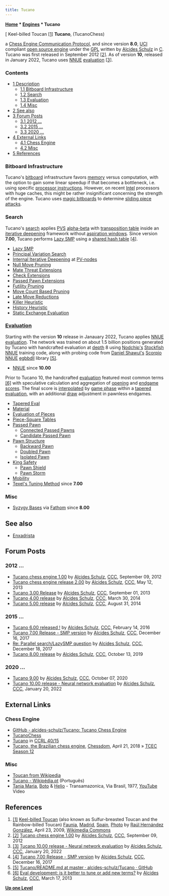 ```yaml
---
title: Tucano
---
```

**[Home](Home "Home") \* [Engines](Engines "Engines") \* Tucano**



[ Keel-billed Toucan <a id="cite-note-1" href="#cite-ref-1">[1]</a>
**Tucano**, (TucanoChess)  

a [Chess Engine Communication Protocol](Chess_Engine_Communication_Protocol "Chess Engine Communication Protocol"), and since version **8.0**, [UCI](UCI "UCI") compliant [open source engine](Category:Open_Source "Category:Open Source") under the [GPL](Free_Software_Foundation#GPL "Free Software Foundation") written by [Alcides Schulz](Alcides_Schulz "Alcides Schulz") in [C](C "C"). Tucano was first released in September 2012 <a id="cite-note-2" href="#cite-ref-2">[2]</a>. As of version **10**, released in January 2022, Tucano uses [NNUE](NNUE "NNUE") [evaluation](Evaluation "Evaluation") <a id="cite-note-3" href="#cite-ref-3">[3]</a>.



### Contents


* [1 Description](#description)
	+ [1.1 Bitboard Infrastructure](#bitboard-infrastructure)
	+ [1.2 Search](#search)
	+ [1.3 Evaluation](#evaluation)
	+ [1.4 Misc](#misc)
* [2 See also](#see-also)
* [3 Forum Posts](#forum-posts)
	+ [3.1 2012 ...](#2012-...)
	+ [3.2 2015 ...](#2015-...)
	+ [3.3 2020 ...](#2020-...)
* [4 External Links](#external-links)
	+ [4.1 Chess Engine](#chess-engine)
	+ [4.2 Misc](#misc-2)
* [5 References](#references)






### Bitboard Infrastructure


Tucano's [bitboard](Bitboards "Bitboards") infrastructure favors [memory](Memory "Memory") versus computation, with the option to gain some linear speedup if that becomes a bottleneck, i.e. using specific [processor instructions](BitScan#bsfbsr "BitScan"). 
However, on recent [Intel](Intel "Intel") processors with huge caches, this might be rather insignificant concerning the strength of the engine.
Tucano uses [magic bitboards](Magic_Bitboards "Magic Bitboards") to determine [sliding piece attacks](Sliding_Piece_Attacks "Sliding Piece Attacks").



### Search


Tucano's [search](Search "Search") applies [PVS](Principal_Variation_Search "Principal Variation Search") [alpha-beta](Alpha-Beta "Alpha-Beta") with [transposition table](Transposition_Table "Transposition Table") inside an [iterative deepening](Iterative_Deepening "Iterative Deepening") framework without [aspiration windows](Aspiration_Windows "Aspiration Windows"). 
Since version **7.00**, Tucano performs [Lazy SMP](Lazy_SMP "Lazy SMP") using a [shared hash table](Shared_Hash_Table "Shared Hash Table") <a id="cite-note-4" href="#cite-ref-4">[4]</a>.



* [Lazy SMP](Lazy_SMP "Lazy SMP")
* [Principal Variation Search](Principal_Variation_Search "Principal Variation Search")
* [Internal Iterative Deepening](Internal_Iterative_Deepening "Internal Iterative Deepening") at [PV-nodes](Node_Types#PV "Node Types")
* [Null Move Pruning](Null_Move_Pruning "Null Move Pruning")
* [Mate Threat Extensions](Mate_Threat_Extensions "Mate Threat Extensions")
* [Check Extensions](Check_Extensions "Check Extensions")
* [Passed Pawn Extensions](Passed_Pawn_Extensions "Passed Pawn Extensions")
* [Futility Pruning](Futility_Pruning "Futility Pruning")
* [Move Count Based Pruning](Futility_Pruning#MoveCountBasedPruning "Futility Pruning")
* [Late Move Reductions](Late_Move_Reductions "Late Move Reductions")
* [Killer Heuristic](Killer_Heuristic "Killer Heuristic")
* [History Heuristic](History_Heuristic "History Heuristic")
* [Static Exchange Evaluation](Static_Exchange_Evaluation "Static Exchange Evaluation")


### [Evaluation](Evaluation "Evaluation")


Starting with the version **10** release in Janauary 2022, Tucano applies [NNUE](NNUE "NNUE") [evaluation](Evaluation "Evaluation"). The network was trained on about 1.5 billion positions generated by Tucano with handcrafted evaluation at [depth](Depth "Depth") 8 using [Nodchip's](Hisayori_Noda "Hisayori Noda") [Stockfish NNUE](Stockfish_NNUE "Stockfish NNUE") training code, along with probing code from [Daniel Shawul's](Daniel_Shawul "Daniel Shawul") [Scorpio NNUE](Scorpio#ScorpioNNUE "Scorpio") [egbbdll](Scorpio#Bitbases "Scorpio") library <a id="cite-note-5" href="#cite-ref-5">[5]</a>. 



* [NNUE](NNUE "NNUE") since **10.00**


Prior to Tucano 10, the handcrafted [evaluation](Evaluation "Evaluation") featured most common terms <a id="cite-note-6" href="#cite-ref-6">[6]</a> with speculative calculation and aggregation of [opening](Opening "Opening") and [endgame](Endgame "Endgame") [scores](Score "Score"). The final score is [interpolated](https://en.wikipedia.org/wiki/Interpolation) by [game phase](Game_Phases "Game Phases") within a [tapered evaluation](Tapered_Eval "Tapered Eval"), with an additional [draw](Draw "Draw") adjustment in pawnless endgames.



* [Tapered Eval](Tapered_Eval "Tapered Eval")
* [Material](Material "Material")
* [Evaluation of Pieces](Evaluation_of_Pieces "Evaluation of Pieces")
* [Piece-Square Tables](Piece-Square_Tables "Piece-Square Tables")
* [Passed Pawn](Passed_Pawn "Passed Pawn")
	+ [Connected Passed Pawns](Connected_Passed_Pawns "Connected Passed Pawns")
	+ [Candidate Passed Pawn](Candidate_Passed_Pawn "Candidate Passed Pawn")
* [Pawn Structure](Pawn_Structure "Pawn Structure")
	+ [Backward Pawn](Backward_Pawn "Backward Pawn")
	+ [Doubled Pawn](Doubled_Pawn "Doubled Pawn")
	+ [Isolated Pawn](Isolated_Pawn "Isolated Pawn")
* [King Safety](King_Safety "King Safety")
	+ [Pawn Shield](King_Safety#PawnShield "King Safety")
	+ [Pawn Storm](King_Safety#PawnStorm "King Safety")
* [Mobility](Mobility "Mobility")
* [Texel's Tuning Method](Texel%27s_Tuning_Method "Texel's Tuning Method") since **7.00**


### Misc


* [Syzygy Bases](Syzygy_Bases "Syzygy Bases") via [Fathom](Syzygy_Bases#Fathom "Syzygy Bases") since **8.00**


## See also


* [Enxadrista](index.php?title=Enxadrista&action=edit&redlink=1 "Enxadrista (page does not exist)")


## Forum Posts


### 2012 ...


* [Tucano chess engine 1.00](http://www.talkchess.com/forum/viewtopic.php?t=45066) by [Alcides Schulz](Alcides_Schulz "Alcides Schulz"), [CCC](CCC "CCC"), September 09, 2012
* [Tucano chess engine release 2.00](http://www.talkchess.com/forum/viewtopic.php?t=47967) by [Alcides Schulz](Alcides_Schulz "Alcides Schulz"), [CCC](CCC "CCC"), May 12, 2013
* [Tucano 3.00 Release](http://www.talkchess.com/forum/viewtopic.php?t=49201) by [Alcides Schulz](Alcides_Schulz "Alcides Schulz"), [CCC](CCC "CCC"), September 01, 2013
* [Tucano 4.00 release](http://www.talkchess.com/forum/viewtopic.php?t=51803) by [Alcides Schulz](Alcides_Schulz "Alcides Schulz"), [CCC](CCC "CCC"), March 30, 2014
* [Tucano 5.00 release](http://www.talkchess.com/forum/viewtopic.php?t=53510) by [Alcides Schulz](Alcides_Schulz "Alcides Schulz"), [CCC](CCC "CCC"), August 31, 2014


### 2015 ...


* [Tucano 6.00 released !](http://www.talkchess.com/forum/viewtopic.php?t=59243) by [Alcides Schulz](Alcides_Schulz "Alcides Schulz"), [CCC](CCC "CCC"), February 14, 2016
* [Tucano 7.00 Release - SMP version](http://www.talkchess.com/forum/viewtopic.php?t=66027) by [Alcides Schulz](Alcides_Schulz "Alcides Schulz"), [CCC](CCC "CCC"), December 16, 2017
* [Re: Parallel search/LazySMP question](http://www.talkchess.com/forum3/viewtopic.php?f=7&t=66044&start=7) by [Alcides Schulz](Alcides_Schulz "Alcides Schulz"), [CCC](CCC "CCC"), December 18, 2017
* [Tucano 8.00 release](http://www.talkchess.com/forum3/viewtopic.php?f=2&t=72075) by [Alcides Schulz](Alcides_Schulz "Alcides Schulz"), [CCC](CCC "CCC"), October 13, 2019


### 2020 ...


* [Tucano 9.00](http://www.talkchess.com/forum3/viewtopic.php?f=2&t=75317) by [Alcides Schulz](Alcides_Schulz "Alcides Schulz"), [CCC](CCC "CCC"), October 07, 2020
* [Tucano 10.00 release - Neural network evaluation](https://www.talkchess.com/forum3/viewtopic.php?f=2&t=79172) by [Alcides Schulz](Alcides_Schulz "Alcides Schulz"), [CCC](CCC "CCC"), January 20, 2022


## External Links


### Chess Engine


* [GitHub - alcides-schulz/Tucano: Tucano Chess Engine](https://github.com/alcides-schulz/Tucano)
* [TucanoChess](https://sites.google.com/site/tucanochess/)
* [Tucano](http://ccrl.chessdom.com/ccrl/4040/cgi/compare_engines.cgi?family=Tucano&print=Rating+list&print=Results+table&print=LOS+table&print=Ponder+hit+table&print=Eval+difference+table&print=Comopp+gamenum+table&print=Overlap+table&print=Score+with+common+opponents) in [CCRL 40/15](CCRL "CCRL")
* [Tucano, the Brazilian chess engine](http://www.chessdom.com/tucano-the-brazilian-chess-engine/), [Chessdom](index.php?title=Chessdom&action=edit&redlink=1 "Chessdom (page does not exist)"), April 21, 2018 » [TCEC Season 12](TCEC_Season_12 "TCEC Season 12")


### Misc


* [Toucan from Wikipedia](https://en.wikipedia.org/wiki/Toucan)
* [Tucano - Wikipédia.pt](https://pt.wikipedia.org/wiki/Tucano) (Português)
* [Tania Maria](Category:Tania_Maria "Category:Tania Maria"), [Boto](https://www.discogs.com/artist/1070601-Boto) & [Helio](https://www.discogs.com/artist/1804742-Helio-3) - Transamazonica, Via Brasil, 1977, [YouTube](https://en.wikipedia.org/wiki/YouTube) Video


 
## References


1. <a id="cite-ref-1" href="#cite-note-1">[1]</a> [Keel-billed Toucan](https://en.wikipedia.org/wiki/Keel-billed_Toucan) (also known as Sulfur-breasted Toucan and the Rainbow-billed Toucan) [Faunia](https://en.wikipedia.org/wiki/Faunia), [Madrid](https://en.wikipedia.org/wiki/Madrid), [Spain](https://en.wikipedia.org/wiki/Spain), [Photo](https://commons.wikimedia.org/wiki/File:Ramphastos_sulfuratus_-Spain_-Zoo_-upper_body-8a.jpg) by [Raúl Hernández González](https://www.flickr.com/photos/24175071@N00), April 23, 2009, [Wikimedia Commons](https://en.wikipedia.org/wiki/Wikimedia_Commons)
2. <a id="cite-ref-2" href="#cite-note-2">[2]</a> [Tucano chess engine 1.00](http://www.talkchess.com/forum/viewtopic.php?t=45066) by [Alcides Schulz](Alcides_Schulz "Alcides Schulz"), [CCC](CCC "CCC"), September 09, 2012
3. <a id="cite-ref-3" href="#cite-note-3">[3]</a> [Tucano 10.00 release - Neural network evaluation](https://www.talkchess.com/forum3/viewtopic.php?f=2&t=79172) by [Alcides Schulz](Alcides_Schulz "Alcides Schulz"), [CCC](CCC "CCC"), January 20, 2022
4. <a id="cite-ref-4" href="#cite-note-4">[4]</a> [Tucano 7.00 Release - SMP version](http://www.talkchess.com/forum/viewtopic.php?t=66027) by [Alcides Schulz](Alcides_Schulz "Alcides Schulz"), [CCC](CCC "CCC"), December 16, 2017
5. <a id="cite-ref-5" href="#cite-note-5">[5]</a> [Tucano/README.md at master · alcides-schulz/Tucano · GitHub](https://github.com/alcides-schulz/Tucano/blob/master/README.md)
6. <a id="cite-ref-6" href="#cite-note-6">[6]</a> [Eval development: is it better to tune or add new terms?](http://www.talkchess.com/forum/viewtopic.php?t=47532) by [Alcides Schulz](Alcides_Schulz "Alcides Schulz"), [CCC](CCC "CCC"), March 17, 2013

**[Up one Level](Engines "Engines")**







 
